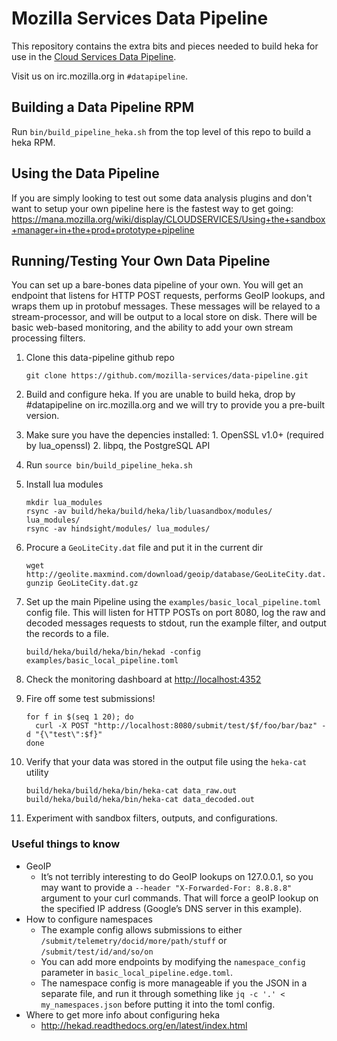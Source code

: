 # Mozilla Services Data Pipeline

This repository contains the extra bits and pieces needed to build heka
for use in the [Cloud Services Data Pipeline](https://wiki.mozilla.org/CloudServices/DataPipeline).

Visit us on irc.mozilla.org in `#datapipeline`.

## Building a Data Pipeline RPM

Run `bin/build_pipeline_heka.sh` from the top level of this repo to build a heka RPM.

## Using the Data Pipeline

If you are simply looking to test out some data analysis plugins and don't want to setup your own pipeline here is the fastest way to get going:
https://mana.mozilla.org/wiki/display/CLOUDSERVICES/Using+the+sandbox+manager+in+the+prod+prototype+pipeline

## Running/Testing Your Own Data Pipeline

You can set up a bare-bones data pipeline of your own.  You will get an endpoint that listens for HTTP POST requests, performs GeoIP lookups, and wraps them up in protobuf messages. These messages will be relayed to a stream-processor, and will be output to a local store on disk. There will be basic web-based monitoring, and the ability to add your own stream processing filters.

1. Clone this data-pipeline github repo

    ```
    git clone https://github.com/mozilla-services/data-pipeline.git
    ```

2. Build and configure heka. If you are unable to build heka, drop by #datapipeline on irc.mozilla.org and we will try to provide you a pre-built version.
  1. Make sure you have the depencies installed:
    1. OpenSSL v1.0+ (required by lua_openssl)
    2. libpq, the PostgreSQL API
  2. Run `source bin/build_pipeline_heka.sh`
  3. Install lua modules

        ```
        mkdir lua_modules
        rsync -av build/heka/build/heka/lib/luasandbox/modules/ lua_modules/
        rsync -av hindsight/modules/ lua_modules/
        ```

  4. Procure a `GeoLiteCity.dat` file and put it in the current dir

        ```
        wget http://geolite.maxmind.com/download/geoip/database/GeoLiteCity.dat.gz
        gunzip GeoLiteCity.dat.gz
        ```

3. Set up the main Pipeline using the `examples/basic_local_pipeline.toml` config file. This will listen for HTTP POSTs on port 8080, log the raw and decoded messages requests to stdout, run the example filter, and output the records to a file.

    ```
    build/heka/build/heka/bin/hekad -config examples/basic_local_pipeline.toml
    ```

4. Check the monitoring dashboard at [http://localhost:4352](http://localhost:4352)
5. Fire off some test submissions!

    ```
    for f in $(seq 1 20); do
      curl -X POST "http://localhost:8080/submit/test/$f/foo/bar/baz" -d "{\"test\":$f}"
    done
    ```

6. Verify that your data was stored in the output file using the `heka-cat` utility

    ```
    build/heka/build/heka/bin/heka-cat data_raw.out
    build/heka/build/heka/bin/heka-cat data_decoded.out
    ```

7. Experiment with sandbox filters, outputs, and configurations.

### Useful things to know

- GeoIP
  - It’s not terribly interesting to do GeoIP lookups on 127.0.0.1, so you may want to provide a `--header "X-Forwarded-For: 8.8.8.8"` argument to your curl commands. That will force a geoIP lookup on the specified IP address (Google’s DNS server in this example).
- How to configure namespaces
  - The example config allows submissions to either `/submit/telemetry/docid/more/path/stuff` or `/submit/test/id/and/so/on`
  - You can add more endpoints by modifying the `namespace_config` parameter in `basic_local_pipeline.edge.toml`.
  - The namespace config is more manageable if you the JSON in a separate file, and run it through something like `jq -c '.' < my_namespaces.json` before putting it into the toml config.
- Where to get more info about configuring heka
  - http://hekad.readthedocs.org/en/latest/index.html
